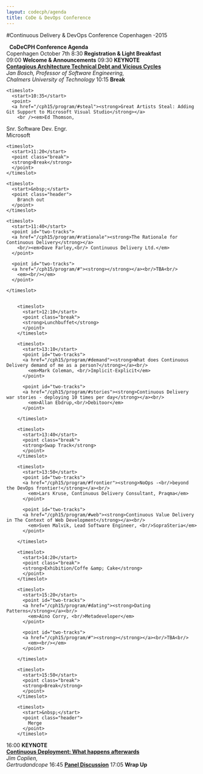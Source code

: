 ```yaml
---
layout: codecph/agenda
title: CoDe & DevOps Conference
---
```

#Continuous Delivery & DevOps Conference Copenhagen -2015

<agenda>
  <timeslot>
    <start>&nbsp;</start>
    <point class="header">
      <strong>CoDeCPH Conference Agenda</strong><br/>
      Copenhagen October 7th
    </point>
  </timeslot>

  <timeslot>
    <start>8:30</start>
    <point><strong>Registration &amp; Light Breakfast</strong><br/></point>
  </timeslot>

  <timeslot>
    <start>09:00</start>
    <point><strong>Welcome &amp; Announcements</strong></point>
  </timeslot>

  <timeslot>
    <start>09:30</start>
    <point><strong>KEYNOTE<br/></strong>
    <a href="/cph15/program/#vicious"><strong>Contagious Architecture Technical Debt and Vicious Cycles</strong></a>
    <em><br/>Jan Bosch, Professor of Software Engineering,<br/> Chalmers University of Technology</em>
    </point>
  </timeslot>


  <timeslot>
    <start>10:15</start>
    <point class="break">
    <strong>Break</strong>
    </point>
  </timeslot>


    <timeslot>
      <start>10:35</start>
      <point>
      <a href="/cph15/program/#steal"><strong>Great Artists Steal: Adding Git Support to Microsoft Visual Studio</strong></a>
        <br /><em>Ed Thomson,
  Snr. Software Dev. Engr.<br/> Microsoft</em><br/>
      </point>
    </timeslot>

    <timeslot>
      <start>11:20</start>
      <point class="break">
      <strong>Break</strong>
      </point>
    </timeslot>

    <timeslot>
      <start>&nbsp;</start>
      <point class="header">
        Branch out
      </point>
    </timeslot>

    <timeslot>
      <start>11:40</start>
      <point id="two-tracks">
      <a href="/cph15/program/#rationale"><strong>The Rationale for Continuous Delivery</strong></a>
        <br/><em>Dave Farley,<br/> Continuous Delivery Ltd.</em>
      </point>

      <point id="two-tracks">
      <a href="/cph15/program/#"><strong></strong></a><br/>TBA<br/>
        <em><br/></em>
      </point>

    </timeslot>


        <timeslot>
          <start>12:10</start>
          <point class="break">
          <strong>Lunchbuffet</strong>
          </point>
        </timeslot>

        <timeslot>
          <start>13:10</start>
          <point id="two-tracks">
          <a href="/cph15/program/#demand"><strong>What does Continuous Delivery demand of me as a person?</strong></a><br/>
            <em>Mark Coleman, <br/>Implicit-Explicit</em>
          </point>

          <point id="two-tracks">
          <a href="/cph15/program/#stories"><strong>Continuous Delivery war stories - deploying 10 times per day</strong></a><br/>
            <em>Allan Ebdrup,<br/>Debitoor</em>
          </point>

        </timeslot>

        <timeslot>
          <start>13:40</start>
          <point class="break">
          <strong>Swap Track</strong>
          </point>
        </timeslot>

        <timeslot>
          <start>13:50</start>
          <point id="two-tracks">
          <a href="/cph15/program/#frontier"><strong>NoOps -<br/>beyond the DevOps frontier!</strong></a><br/>
            <em>Lars Kruse, Continuous Delivery Consultant, Praqma</em>
          </point>

          <point id="two-tracks">
          <a href="/cph15/program/#web"><strong>Continuous Value Delivery in The Context of Web Development</strong></a><br/>
            <em>Sven Malvik, Lead Software Engineer, <br/>SopraSteria</em>
          </point>

        </timeslot>

        <timeslot>
          <start>14:20</start>
          <point class="break">
          <strong>Exhibition/Coffe &amp; Cake</strong>
          </point>
        </timeslot>

        <timeslot>
          <start>15:20</start>
          <point id="two-tracks">
          <a href="/cph15/program/#dating"><strong>Dating Patterns</strong></a><br/>
            <em>Aino Corry, <br/>Metadeveloper</em>
          </point>

          <point id="two-tracks">
          <a href="/cph15/program/#"><strong></strong></a><br/>TBA<br/>
            <em><br/></em>
          </point>

        </timeslot>

        <timeslot>
          <start>15:50</start>
          <point class="break">
          <strong>Break</strong>
          </point>
        </timeslot>

        <timeslot>
          <start>&nbsp;</start>
          <point class="header">
            Merge
          </point>
        </timeslot>

  <timeslot>
    <start>16:00</start>
    <point>
      <strong>KEYNOTE<br/></strong>
      <a href="/cph15/program/#afterwards"><strong>Continuous Deployment: What happens afterwards</strong></a><br/>
      <em> Jim Coplien,<br/>Gertrudandcope</em>
    </point>
  </timeslot>

  <timeslot>
    <start>16:45</start>
    <point>
    <a href="/cph15/program/"><strong>Panel Discussion</strong></a>
    </point>
  </timeslot>

  <timeslot>
    <start>17:05</start>
    <point>
      <strong>Wrap Up</strong>
    </point>
  </timeslot>


  </timeslot>
